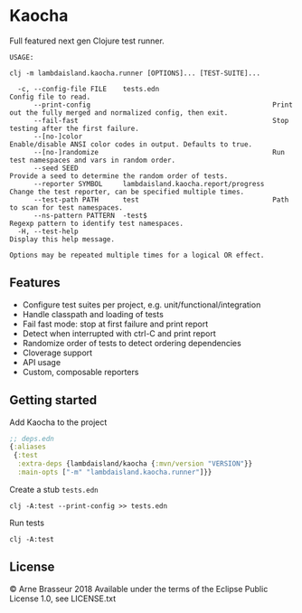 # Kaocha

Full featured next gen Clojure test runner.

```
USAGE:

clj -m lambdaisland.kaocha.runner [OPTIONS]... [TEST-SUITE]...

  -c, --config-file FILE    tests.edn                            Config file to read.
      --print-config                                             Print out the fully merged and normalized config, then exit.
      --fail-fast                                                Stop testing after the first failure.
      --[no-]color                                               Enable/disable ANSI color codes in output. Defaults to true.
      --[no-]randomize                                           Run test namespaces and vars in random order.
      --seed SEED                                                Provide a seed to determine the random order of tests.
      --reporter SYMBOL     lambdaisland.kaocha.report/progress  Change the test reporter, can be specified multiple times.
      --test-path PATH      test                                 Path to scan for test namespaces.
      --ns-pattern PATTERN  -test$                               Regexp pattern to identify test namespaces.
  -H, --test-help                                                Display this help message.

Options may be repeated multiple times for a logical OR effect.
```

## Features

- Configure test suites per project, e.g. unit/functional/integration
- Handle classpath and loading of tests
- Fail fast mode: stop at first failure and print report
- Detect when interrupted with ctrl-C and print report
- Randomize order of tests to detect ordering dependencies
- Cloverage support
- API usage
- Custom, composable reporters

## Getting started

Add Kaocha to the project

``` clojure
;; deps.edn
{:aliases
 {:test
  :extra-deps {lambdaisland/kaocha {:mvn/version "VERSION"}}
  :main-opts ["-m" "lambdaisland.kaocha.runner"]}}
```

Create a stub `tests.edn`

```
clj -A:test --print-config >> tests.edn
```

Run tests

```
clj -A:test
```

## License

&copy; Arne Brasseur 2018
Available under the terms of the Eclipse Public License 1.0, see LICENSE.txt
